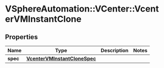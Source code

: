 # VSphereAutomation::VCenter::VcenterVMInstantClone

## Properties
Name | Type | Description | Notes
------------ | ------------- | ------------- | -------------
**spec** | [**VcenterVMInstantCloneSpec**](VcenterVMInstantCloneSpec.md) |  | 


